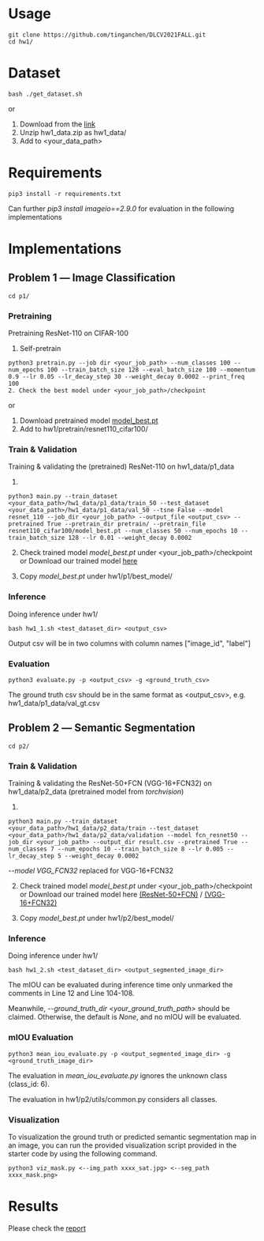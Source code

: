 # Usage
    git clone https://github.com/tinganchen/DLCV2021FALL.git
    cd hw1/

# Dataset
    bash ./get_dataset.sh

or 
1. Download from the [link](https://drive.google.com/file/d/1LS4V8r1iBjP6OwqpzLLxXUUB7IvSJ-uh/view?usp=sharing) 
2. Unzip hw1_data.zip as hw1_data/
3. Add to <your_data_path> 

# Requirements

    pip3 install -r requirements.txt

Can further *pip3 install imageio==2.9.0* for evaluation in the following implementations

# Implementations

## Problem 1 ― Image Classification
    cd p1/

### Pretraining 

Pretraining ResNet-110 on CIFAR-100

1. Self-pretrain

```shell
python3 pretrain.py --job dir <your_job_path> --num_classes 100 --num_epochs 100 --train_batch_size 128 --eval_batch_size 100 --momentum 0.9 --lr 0.05 --lr_decay_step 30 --weight_decay 0.0002 --print_freq 100
2. Check the best model under <your_job_path>/checkpoint
```
or

1. Download pretrained model [model_best.pt](https://drive.google.com/file/d/1Mtz2hvfDawPHLCtV0xWiTt4zbSlYmJqt/view?usp=sharing) 
2. Add to hw1/pretrain/resnet110_cifar100/ 

### Train & Validation

Training & validating the (pretrained) ResNet-110 on hw1_data/p1_data

1.
```shell
python3 main.py --train_dataset <your_data_path>/hw1_data/p1_data/train_50 --test_dataset <your_data_path>/hw1_data/p1_data/val_50 --tsne False --model resnet_110 --job_dir <your_job_path> --output_file <output_csv> --pretrained True --pretrain_dir pretrain/ --pretrain_file resnet110_cifar100/model_best.pt --num_classes 50 --num_epochs 10 --train_batch_size 128 --lr 0.01 --weight_decay 0.0002
```
2. Check trained model *model_best.pt* under <your_job_path>/checkpoint or Download our trained model [here](https://drive.google.com/file/d/1o16upMUqmz4kbnOwZCEbo5iyjAjjHAVV/view?usp=sharing)

3. Copy *model_best.pt* under hw1/p1/best_model/

### Inference

Doing inference under hw1/

```shell
bash hw1_1.sh <test_dataset_dir> <output_csv>
```

Output csv will be in two columns with column names ["image_id", "label"]

### Evaluation

```shell
python3 evaluate.py -p <output_csv> -g <ground_truth_csv>
```

The ground truth csv should be in the same format as <output_csv>, e.g. hw1_data/p1_data/val_gt.csv

## Problem 2 ― Semantic Segmentation
    cd p2/

### Train & Validation

Training & validating the ResNet-50+FCN (VGG-16+FCN32) on hw1_data/p2_data (pretrained model from *torchvision*)

1.
```shell
python3 main.py --train_dataset <your_data_path>/hw1_data/p2_data/train --test_dataset <your_data_path>/hw1_data/p2_data/validation --model fcn_resnet50 --job_dir <your_job_path> --output_dir result.csv --pretrained True --num_classes 7 --num_epochs 10 --train_batch_size 8 --lr 0.005 --lr_decay_step 5 --weight_decay 0.0002
```
*--model VGG_FCN32* replaced for VGG-16+FCN32

2. Check trained model *model_best.pt* under <your_job_path>/checkpoint or Download our trained model here [(ResNet-50+FCN)](https://drive.google.com/file/d/1Db7VYGiQTcmJ_uP7DWKkMMKUlkcU84ZY/view?usp=sharing) / [(VGG-16+FCN32)](https://drive.google.com/file/d/1w8akHOZvSrMiGntN0pz4D5LN9ajXD4Hp/view?usp=sharing)

3. Copy *model_best.pt* under hw1/p2/best_model/

### Inference

Doing inference under hw1/

```shell
bash hw1_2.sh <test_dataset_dir> <output_segmented_image_dir>
```

The mIOU can be evaluated during inference time only unmarked the comments in Line 12 and Line 104-108.

Meanwhile, *--ground_truth_dir <your_ground_truth_path>* should be claimed. Otherwise, the default is *None*, and no mIOU will be evaluated.

### mIOU Evaluation

```shell
python3 mean_iou_evaluate.py -p <output_segmented_image_dir> -g <ground_truth_image_dir>
```

The evaluation in *mean_iou_evaluate.py* ignores the unknown class (class_id: 6).

The evaluation in hw1/p2/utils/common.py considers all classes.


### Visualization
To visualization the ground truth or predicted semantic segmentation map in an image, you can run the provided visualization script provided in the starter code by using the following command.

    python3 viz_mask.py <--img_path xxxx_sat.jpg> <--seg_path xxxx_mask.png>

# Results

Please check the [report](./hw1_d09921014.pdf)
